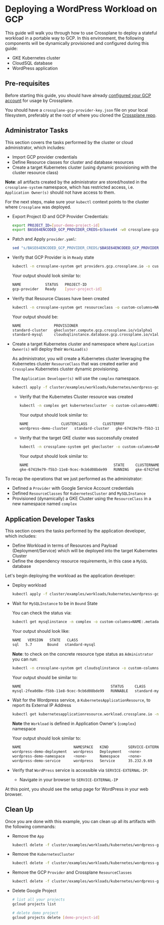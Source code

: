 # Deploying a WordPress Workload on GCP

This guide will walk you through how to use Crossplane to deploy a stateful workload in a portable way to GCP.
In this environment, the following components will be dynamically provisioned and configured during this guide:

* GKE Kubernetes cluster
* CloudSQL database
* WordPress application

## Pre-requisites

Before starting this guide, you should have already [configured your GCP account](../../cloud-providers/gcp/gcp-provider.md) for usage by Crossplane.

You should have a `crossplane-gcp-provider-key.json` file on your local filesystem, preferably at the root of where you cloned the [Crossplane repo](https://github.com/crossplaneio/crossplane).

## Administrator Tasks

This section covers the tasks performed by the cluster or cloud administrator, which includes:

* Import GCP provider credentials
* Define Resource classes for cluster and database resources
* Create a target Kubernetes cluster (using dynamic provisioning with the cluster resource class)

**Note**: all artifacts created by the administrator are stored/hosted in the `crossplane-system` namespace, which has
restricted access, i.e. `Application Owner(s)` should not have access to them.

For the next steps, make sure your `kubectl` context points to the cluster where `Crossplane` was deployed.

* Export Project ID and GCP Provider Credentials:

  ```bash
  export PROJECT_ID=[your-demo-project-id]
  export BASE64ENCODED_GCP_PROVIDER_CREDS=$(base64 -w0 crossplane-gcp-provider-key.json)
  ```

* Patch and Apply `provider.yaml`:

  ```bash
  sed "s/BASE64ENCODED_GCP_PROVIDER_CREDS/$BASE64ENCODED_GCP_PROVIDER_CREDS/g;s/PROJECT_ID/$PROJECT_ID/g" cluster/examples/workloads/kubernetes/wordpress-gcp/provider.yaml | kubectl create -f -
  ```

* Verify that GCP Provider is in `Ready` state

  ```bash
  kubectl -n crossplane-system get providers.gcp.crossplane.io -o custom-columns=NAME:.metadata.name,STATUS:'.status.Conditions[?(@.Status=="True")].Type',PROJECT-ID:.spec.projectID
  ```

  Your output should look similar to:

  ```bash
  NAME           STATUS   PROJECT-ID
  gcp-provider   Ready    [your-project-id]
  ```

* Verify that Resource Classes have been created

  ```bash
  kubectl -n crossplane-system get resourceclass -o custom-columns=NAME:metadata.name,PROVISIONER:.provisioner,PROVIDER:.providerRef.name,RECLAIM-POLICY:.reclaimPolicy
  ```

  Your output should be:

  ```bash
  NAME               PROVISIONER                                            PROVIDER       RECLAIM-POLICY
  standard-cluster   gkecluster.compute.gcp.crossplane.io/v1alpha1          gcp-provider   Delete
  standard-mysql     cloudsqlinstance.database.gcp.crossplane.io/v1alpha1   gcp-provider   Delete
  ```

* Create a target Kubernetes cluster and namespace where `Application Owner(s)` will deploy their `WorkLoad(s)`

  As administrator, you will create a Kubernetes cluster leveraging the Kubernetes cluster `ResourceClass` that was created earlier and
  `Crossplane` Kubernetes cluster dynamic provisioning.

  The `Application Developer(s)` will use the `complex` namespace.

  ```bash
  kubectl apply -f cluster/examples/workloads/kubernetes/wordpress-gcp/cluster.yaml
  ```

  * Verify that the Kubernetes Cluster resource was created

    ```bash
    kubectl -n complex get kubernetescluster -o custom-columns=NAME:.metadata.name,CLUSTERCLASS:.spec.classReference.name,CLUSTERREF:.spec.resourceName.name
    ```

    Your output should look similar to:

    ```bash
    NAME               CLUSTERCLASS       CLUSTERREF
    wordpress-demo-cluster   standard-cluster   gke-67419e79-f5b3-11e8-9cec-9cb6d08bde99
    ```

  * Verify that the target GKE cluster was successfully created

    ```bash
    kubectl -n crossplane-system get gkecluster -o custom-columns=NAME:.metadata.name,STATE:.status.state,CLUSTERNAME:.status.clusterName,ENDPOINT:.status.endpoint,LOCATION:.spec.zone,CLUSTERCLASS:.spec.classRef.name,RECLAIMPOLICY:.spec.reclaimPolicy
    ```

    Your output should look similar to:

    ```bash
    NAME                                       STATE     CLUSTERNAME                                ENDPOINT        LOCATION        CLUSTERCLASS       RECLAIMPOLICY
    gke-67419e79-f5b3-11e8-9cec-9cb6d08bde99   RUNNING   gke-6742fe8d-f5b3-11e8-9cec-9cb6d08bde99   146.148.93.40   us-central1-a   standard-cluster   Delete
    ```

To recap the operations that we just performed as the administrator:

* Defined a `Provider` with Google Service Account credentials
* Defined `ResourceClasses` for `KubernetesCluster` and `MySQLInstance`
* Provisioned (dynamically) a GKE Cluster using the `ResourceClass` in a new namespace named `complex`

## Application Developer Tasks

This section covers the tasks performed by the application developer, which includes:

* Define Workload in terms of Resources and Payload (Deployment/Service) which will be deployed into the target Kubernetes Cluster
* Define the dependency resource requirements, in this case a `MySQL` database

Let's begin deploying the workload as the application developer:

* Deploy workload

  ```bash
  kubectl apply -f cluster/examples/workloads/kubernetes/wordpress-gcp/app.yaml
  ```

* Wait for `MySQLInstance` to be in `Bound` State

  You can check the status via:

  ```bash
  kubectl get mysqlinstance -n complex -o custom-columns=NAME:.metadata.name,VERSION:.spec.engineVersion,STATE:.status.bindingPhase,CLASS:.spec.classReference.name
  ```

  Your output should look like:

  ```bash
  NAME   VERSION   STATE   CLASS
  sql   5.7       Bound   standard-mysql
  ```

  **Note**: to check on the concrete resource type status as `Administrator` you can run:

  ```bash
  kubectl -n crossplane-system get cloudsqlinstance -o custom-columns=NAME:.metadata.name,STATUS:.status.state,CLASS:.spec.classRef.name,VERSION:.spec.databaseVersion
  ```

  Your output should be similar to:

  ```bash
  NAME                                         STATUS     CLASS            VERSION
  mysql-2fea0d8e-f5bb-11e8-9cec-9cb6d08bde99   RUNNABLE   standard-mysql   MYSQL_5_7
  ```

* Wait for the Wordpress service, a `KubernetesApplicationResource`, to report its External IP Address

  ```bash
  kubectl get kubernetesapplicationresource.workload.crossplane.io -n complex -o custom-columns=NAME:.metadata.name,NAMESPACE:.spec.template.metadata.namespace,KIND:.spec.template.kind,SERVICE-EXTERNAL-IP:.status.remote.loadBalancer.ingress[0].ip
  ```

  **Note** the `Workload` is defined in Application Owner's (`complex`) namespace

  Your output should look similar to:

  ```bash
  NAME                        NAMESPACE   KIND         SERVICE-EXTERNAL-IP
  wordpress-demo-deployment   wordpress   Deployment   <none>
  wordpress-demo-namespace    <none>      Namespace    <none>
  wordpress-demo-service      wordpress   Service      35.232.9.69
  ```

* Verify that `WordPress` service is accessible via `SERVICE-EXTERNAL-IP`:

  * Navigate in your browser to `SERVICE-EXTERNAL-IP`

At this point, you should see the setup page for WordPress in your web browser.

## Clean Up

Once you are done with this example, you can clean up all its artifacts with the following commands:

* Remove the `App`

  ```bash
  kubectl delete -f cluster/examples/workloads/kubernetes/wordpress-gcp/app.yaml
  ```

* Remove the `KubernetesCluster`

  ```bash
  kubectl delete -f cluster/examples/workloads/kubernetes/wordpress-gcp/cluster.yaml
  ```

* Remove the GCP `Provider` and Crossplane `ResourceClasses`

  ```bash
  kubectl delete -f cluster/examples/workloads/kubernetes/wordpress-gcp/provider.yaml
  ```

* Delete Google Project

  ```bash
  # list all your projects
  gcloud projects list

  # delete demo project
  gcloud projects delete [demo-project-id]
  ```
